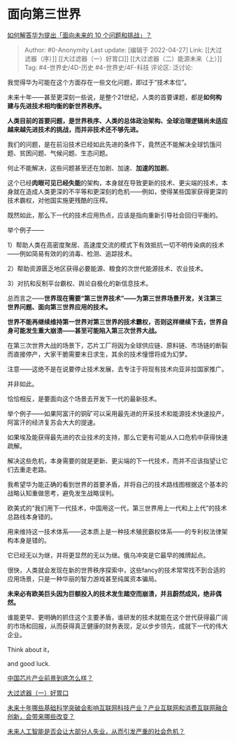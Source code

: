 # 面向第三世界
[如何解答华为提出「面向未来的 10 个问题和挑战」？](https://www.zhihu.com/question/530156872/answer/2459272838)

> Author: #0-Anonymity
> Last update: [编辑于 2022-04-27]
> Link: [[大过滤器（序）]] [[大过滤器（一）好胃口]] [[大过滤器（二）能源未来（上）]]
> Tag: #4-世界史/4D-历史 #4-世界史/4F-科技
> 评论区:
> 泛讨论:

我觉得华为可能在这个方面存在一些文化问题，即过于“技术本位”。

未来十年——甚至更深刻一些说，是整个21世纪，人类的首要课题，都是**如何构建与先进技术相均衡的新世界秩序。**

**人类目前的首要问题，是世界秩序、人类的总体政治架构、全球治理逻辑尚未适应越来越先进技术的挑战，而并非技术还不够先进。**

我们的问题，是在前沿技术已经如此先进的条件下，竟然还不能解决全球饥饿问题、贫困问题、气候问题、生态问题。

何止不能解决，这些问题甚至还在加剧、加速、**加速的加剧**。

这个已经**肉眼可见已经失能**的架构，本身就在导致更新的技术、更尖端的技术，本身就在造成人类更深的不平等和更深刻的危机——例如，使得某些国家获得更深的技术霸权，对他国实施更残酷的压榨。

既然如此，那么下一代的技术应用热点，应该是指向重新引导社会回归平衡的。

举个例子——

1）帮助人类在高密度聚居、高速度交流的模式下有效抵抗一切不明传染病的技术——例如简易有效的的消毒、检测、追踪技术。

2）帮助资源匮乏地区获得必要能源、粮食的次世代能源技术、农业技术。

3）对抗和反制平台霸权、舆论自极化的新信息技术。

总而言之——**世界现在需要“第三世界技术”——为第三世界场景开发，关注第三世界问题、面向第三世界应用的技术。**

**世界不能再继续维持第一世界对第三世界的技术霸权，否则这样继续下去，世界自身可能发生重大崩溃——甚至可能陷入第三次世界大战。**

在第三次世界大战的场景下，芯片工厂将因为全球供应链、原料链、市场链的断裂而直接停产，大家干脆需要末日求生，其余的技术憧憬将成为幻梦。

注意——这绝不是在说要停止技术发展，去专注于将现有技术向亚非拉国家推广。

并非如此。

恰恰相反，是要面向这个场景去开发下一代的最新技术。

举个例子——如果阿富汗的铜矿可以采用最先进的开采技术和能源技术快速投产，阿富汗的经济复苏会大大的提速。

如果埃及能获得最先进的农业技术的支持，那么它更有可能从人口危机中获得快速疏解。

解决这些危机，本身需要的就是更新、更尖端的下一代技术，而并不应该指望让它们去重走老路。

我希望华为能正确的看到世界的首要矛盾，并将自己的技术路线图根据这个基本的战略认知重做思考，避免发生战略误判。

欧美式的“我们用下一代技术，中国用这一代，第三世界用上一代和上上代”的技术总路线本身错的。

用来维持这一技术体系——这本质上是一种技术殖民霸权体系——的专利权法律架构本身是错的。

它已经无以为继，并将更显然的无以为继。俄乌冲突是它最早的摊牌起点。

很快，人类就会发现在新的世界秩序探索中，这些fancy的技术常常找不到合适的应用场景，只是一种华丽的智力游戏甚至纯属资本骗局。

**未来必有欧美巨头因为巨额投入的技术发生踏空而崩溃，并且蔚然成风，绝非偶然。**

谁能更早、更明确的抓住这个主要矛盾，谁研发的技术就能在这个世代获得最广阔的市场和回报，从而获得真正健康的财务表现，足以步步领先，成就下一代的伟大企业。

Think about it，

and good luck.

[中国芯片产业前景到底怎么样？](https://www.zhihu.com/question/305898679/answer/563613133)

[大过滤器（一）好胃口](https://zhuanlan.zhihu.com/p/70432854)

[未来十年哪些基础科学突破会影响互联网科技产业？产业互联网和消费互联网融合创新，会带来哪些改变？](https://www.zhihu.com/question/299741613/answer/518084024)

[未来人工智能是否会让大部分人失业，从而引发严重的社会危机？](https://www.zhihu.com/question/316424064/answer/1738761505)

